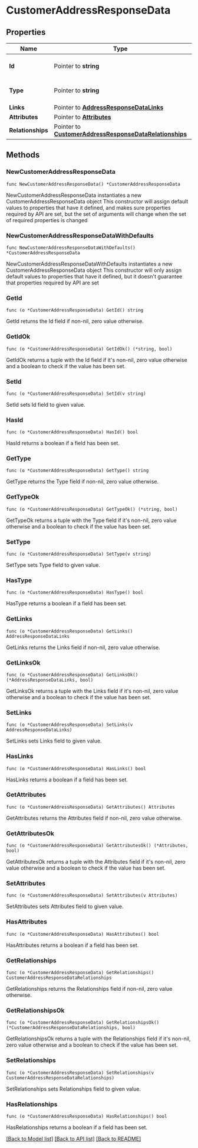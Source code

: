 # CustomerAddressResponseData

## Properties

Name | Type | Description | Notes
------------ | ------------- | ------------- | -------------
**Id** | Pointer to **string** | The resource&#39;s id | [optional] 
**Type** | Pointer to **string** | The resource&#39;s type | [optional] 
**Links** | Pointer to [**AddressResponseDataLinks**](AddressResponseDataLinks.md) |  | [optional] 
**Attributes** | Pointer to [**Attributes**](Attributes.md) |  | [optional] 
**Relationships** | Pointer to [**CustomerAddressResponseDataRelationships**](CustomerAddressResponseDataRelationships.md) |  | [optional] 

## Methods

### NewCustomerAddressResponseData

`func NewCustomerAddressResponseData() *CustomerAddressResponseData`

NewCustomerAddressResponseData instantiates a new CustomerAddressResponseData object
This constructor will assign default values to properties that have it defined,
and makes sure properties required by API are set, but the set of arguments
will change when the set of required properties is changed

### NewCustomerAddressResponseDataWithDefaults

`func NewCustomerAddressResponseDataWithDefaults() *CustomerAddressResponseData`

NewCustomerAddressResponseDataWithDefaults instantiates a new CustomerAddressResponseData object
This constructor will only assign default values to properties that have it defined,
but it doesn't guarantee that properties required by API are set

### GetId

`func (o *CustomerAddressResponseData) GetId() string`

GetId returns the Id field if non-nil, zero value otherwise.

### GetIdOk

`func (o *CustomerAddressResponseData) GetIdOk() (*string, bool)`

GetIdOk returns a tuple with the Id field if it's non-nil, zero value otherwise
and a boolean to check if the value has been set.

### SetId

`func (o *CustomerAddressResponseData) SetId(v string)`

SetId sets Id field to given value.

### HasId

`func (o *CustomerAddressResponseData) HasId() bool`

HasId returns a boolean if a field has been set.

### GetType

`func (o *CustomerAddressResponseData) GetType() string`

GetType returns the Type field if non-nil, zero value otherwise.

### GetTypeOk

`func (o *CustomerAddressResponseData) GetTypeOk() (*string, bool)`

GetTypeOk returns a tuple with the Type field if it's non-nil, zero value otherwise
and a boolean to check if the value has been set.

### SetType

`func (o *CustomerAddressResponseData) SetType(v string)`

SetType sets Type field to given value.

### HasType

`func (o *CustomerAddressResponseData) HasType() bool`

HasType returns a boolean if a field has been set.

### GetLinks

`func (o *CustomerAddressResponseData) GetLinks() AddressResponseDataLinks`

GetLinks returns the Links field if non-nil, zero value otherwise.

### GetLinksOk

`func (o *CustomerAddressResponseData) GetLinksOk() (*AddressResponseDataLinks, bool)`

GetLinksOk returns a tuple with the Links field if it's non-nil, zero value otherwise
and a boolean to check if the value has been set.

### SetLinks

`func (o *CustomerAddressResponseData) SetLinks(v AddressResponseDataLinks)`

SetLinks sets Links field to given value.

### HasLinks

`func (o *CustomerAddressResponseData) HasLinks() bool`

HasLinks returns a boolean if a field has been set.

### GetAttributes

`func (o *CustomerAddressResponseData) GetAttributes() Attributes`

GetAttributes returns the Attributes field if non-nil, zero value otherwise.

### GetAttributesOk

`func (o *CustomerAddressResponseData) GetAttributesOk() (*Attributes, bool)`

GetAttributesOk returns a tuple with the Attributes field if it's non-nil, zero value otherwise
and a boolean to check if the value has been set.

### SetAttributes

`func (o *CustomerAddressResponseData) SetAttributes(v Attributes)`

SetAttributes sets Attributes field to given value.

### HasAttributes

`func (o *CustomerAddressResponseData) HasAttributes() bool`

HasAttributes returns a boolean if a field has been set.

### GetRelationships

`func (o *CustomerAddressResponseData) GetRelationships() CustomerAddressResponseDataRelationships`

GetRelationships returns the Relationships field if non-nil, zero value otherwise.

### GetRelationshipsOk

`func (o *CustomerAddressResponseData) GetRelationshipsOk() (*CustomerAddressResponseDataRelationships, bool)`

GetRelationshipsOk returns a tuple with the Relationships field if it's non-nil, zero value otherwise
and a boolean to check if the value has been set.

### SetRelationships

`func (o *CustomerAddressResponseData) SetRelationships(v CustomerAddressResponseDataRelationships)`

SetRelationships sets Relationships field to given value.

### HasRelationships

`func (o *CustomerAddressResponseData) HasRelationships() bool`

HasRelationships returns a boolean if a field has been set.


[[Back to Model list]](../README.md#documentation-for-models) [[Back to API list]](../README.md#documentation-for-api-endpoints) [[Back to README]](../README.md)


